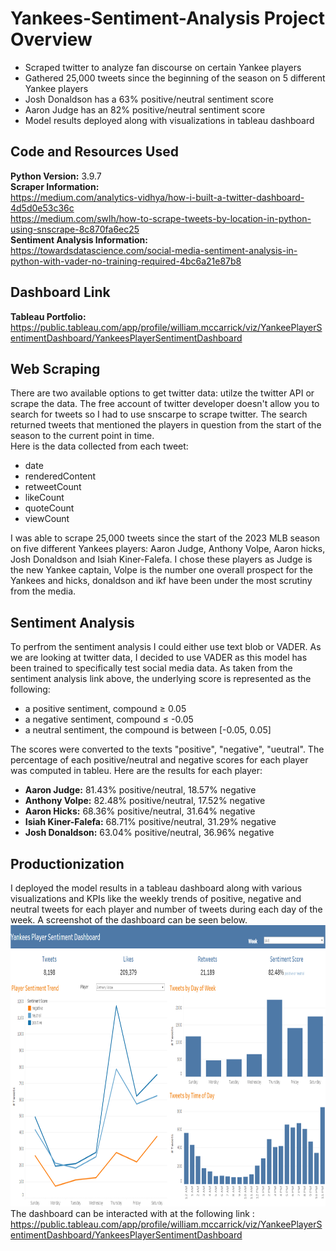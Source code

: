 # Yankees-Sentiment-Analysis Project Overview
*   Scraped twitter to analyze fan discourse on certain Yankee players
*   Gathered 25,000 tweets since the beginning of the season on 5 different Yankee players
*   Josh Donaldson has a 63% positive/neutral sentiment score
*   Aaron Judge has an 82% positive/neutral sentiment score
*   Model results deployed along with visualizations in tableau dashboard

## Code and Resources Used
**Python Version:** 3.9.7           
**Scraper Information:**            
https://medium.com/analytics-vidhya/how-i-built-a-twitter-dashboard-4d5d0e53c36c            
https://medium.com/swlh/how-to-scrape-tweets-by-location-in-python-using-snscrape-8c870fa6ec25          
**Sentiment Analysis Information:**             
https://towardsdatascience.com/social-media-sentiment-analysis-in-python-with-vader-no-training-required-4bc6a21e87b8

## Dashboard Link
**Tableau Portfolio:**          
https://public.tableau.com/app/profile/william.mccarrick/viz/YankeePlayerSentimentDashboard/YankeesPlayerSentimentDashboard

## Web Scraping
There are two available options to get twitter data: utilze the twitter API or scrape the data. The free account of twitter developer doesn't allow you to search for tweets so I had to use snscarpe to scrape twitter. The search returned tweets that mentioned the players in question from the start of the season to the current point in time.            
Here is the data collected from each tweet:
*   date
*   renderedContent
*   retweetCount
*   likeCount
*   quoteCount
*   viewCount           

I was able to scrape 25,000 tweets since the start of the 2023 MLB season on five different Yankees players: Aaron Judge, Anthony Volpe, Aaron hicks, Josh Donaldson and Isiah Kiner-Falefa. I chose these players as Judge is the new Yankee captain, Volpe is the number one overall prospect for the Yankees and hicks, donaldson and ikf have been under the most scrutiny from the media.

## Sentiment Analysis
To perfrom the sentiment analysis I could either use text blob or VADER. As we are looking at twitter data, I decided to use VADER as this model has been trained to specifically test social media data. As taken from the sentiment analysis link above, the underlying score is represented as the following:           
*   a positive sentiment, compound ≥ 0.05
*   a negative sentiment, compound ≤ -0.05
*   a neutral sentiment, the compound is between [-0.05, 0.05]          

The scores were converted to the texts "positive", "negative", "ueutral".
The percentage of each positive/neutral and negative scores for each player was computed in tableu. Here are the results for each player:           
*   **Aaron Judge:** 81.43% positive/neutral, 18.57% negative
*   **Anthony Volpe:** 82.48% positive/neutral, 17.52% negative
*   **Aaron Hicks:** 68.36% positive/neutral, 31.64% negative
*   **Isiah Kiner-Falefa:** 68.71% positive/neutral, 31.29% negative
*   **Josh Donaldson:** 63.04% positive/neutral, 36.96% negative

## Productionization
I deployed the model results in a tableau dashboard along with various visualizations and KPIs like the weekly trends of positive, negative and neutral tweets for each player and number of tweets during each day of the week. A screenshot of the dashboard can be seen below.           
<img src="https://github.com/LiamMcCarrick/Yankees-Sentiment-Analysis/blob/main/Dashboard_Screenshot.PNG" width="600" height="450">         
The dashboard can be interacted with at the following link :            
https://public.tableau.com/app/profile/william.mccarrick/viz/YankeePlayerSentimentDashboard/YankeesPlayerSentimentDashboard